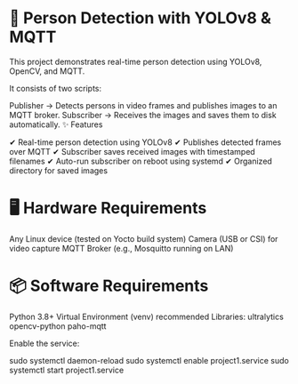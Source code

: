 # 🧠 Person Detection with YOLOv8 & MQTT
This project demonstrates real-time person detection using YOLOv8, OpenCV, and MQTT.

It consists of two scripts:

Publisher → Detects persons in video frames and publishes images to an MQTT broker.
Subscriber → Receives the images and saves them to disk automatically.
✨ Features

✔ Real-time person detection using YOLOv8
✔ Publishes detected frames over MQTT
✔ Subscriber saves received images with timestamped filenames
✔ Auto-run subscriber on reboot using systemd
✔ Organized directory for saved images

# 🖥 Hardware Requirements
Any Linux device (tested on Yocto build system)
Camera (USB or CSI) for video capture
MQTT Broker (e.g., Mosquitto running on LAN)

# 📦 Software Requirements
Python 3.8+
Virtual Environment (venv) recommended
Libraries:
ultralytics
opencv-python
paho-mqtt




Enable the service:

sudo systemctl daemon-reload
sudo systemctl enable project1.service
sudo systemctl start project1.service
